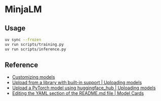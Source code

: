 # MinjaLM

## Usage

```sh
uv sync --frozen
uv run scripts/training.py
uv run scripts/inference.py
```

## Reference

- [Customizing models](https://huggingface.co/docs/transformers/custom_models)
- [Upload from a library with built-in support \| Uploading models](https://huggingface.co/docs/hub/models-uploading#upload-from-a-library-with-built-in-support)
- [Upload a PyTorch model using huggingface_hub \| Uploading models](https://huggingface.co/docs/hub/models-uploading#upload-a-pytorch-model-using-huggingfacehub)
- [Editing the YAML section of the README.md file \| Model Cards](https://huggingface.co/docs/hub/model-cards#editing-the-yaml-section-of-the-readmemd-file)
